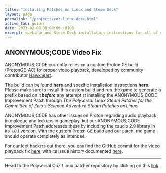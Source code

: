 ```yaml
---
title: "Installing Patches on Linux and Steam Deck"
layout: page
permalink: "/projects/coz-linux-deck.html"
active_tab: guides
date: 2023-02-03 00:00:00 +0100
excerpt: <p>Linux and Steam Deck installation instructions for all of our patches.</p>
---
```


## ANONYMOUS;CODE Video Fix

ANONYMOUS;CODE currently relies on a custom Proton GE build (ProtonGE-AC) for proper video playback, developed by community contributor [Hawkheart](https://github.com/Hawkheart).

The build can be found [**here**](https://hawkhe.art/protonge-anonymouscode.tar.gz) and specific installation instructions [**here**](https://github.com/GloriousEggroll/proton-ge-custom#installation). Please make sure to install this custom build and run the game to generate a prefix based on it ***before*** any attempt at installing the ANONYMOUS;CODE Improvement Patch through *The Polyversal Linux Steam Patcher for the Committee of Zero's Science Adventure Steam Patches on Linux*. 

ANONYMOUS;CODE has other issues on Proton regarding audio playback in dialogue and lockups in gameplay, but our ANONYMOUS;CODE Improvement Patch addresses these by including the xaudio 2.9 library in its 1.0.1 version. With the custom Proton GE build and our patch, the game should operate completely as intended.

For our leet hackers out there, you can find the GitHub commit for the video playback fix [here](https://github.com/Hawkheart/proton/commit/f8572c63ee9795f1590c97ccaa2a4ab54623db2f), with its issue history documented [here](https://github.com/ValveSoftware/Proton/issues/7083). 

<hr>

Head to the Polyversal CoZ Linux patcher repository by clicking on this [link](https://github.com/CommitteeOfZero/polyversal-coz-linux-patcher).